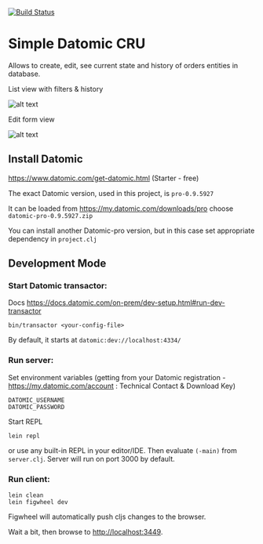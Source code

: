 [![Build Status](https://travis-ci.org/Ivana-/simple-datomic-cru.svg?branch=master)](https://travis-ci.org/Ivana-/simple-datomic-cru)

# Simple Datomic CRU

Allows to create, edit, see current state and history of orders entities in database.

List view with filters & history

![alt text](https://user-images.githubusercontent.com/10473034/61061608-386d7500-a405-11e9-9f15-fc60757c42dc.png "List view")

Edit form view

![alt text](https://user-images.githubusercontent.com/10473034/61061423-e6c4ea80-a404-11e9-911b-061c12da9b82.png "Edit order form")

## Install Datomic

<https://www.datomic.com/get-datomic.html> (Starter - free)

The exact Datomic version, used in this project, is `pro-0.9.5927`

It can be loaded from <https://my.datomic.com/downloads/pro> choose `datomic-pro-0.9.5927.zip`

You can install another Datomic-pro version, but in this case set appropriate dependency in `project.clj`

## Development Mode

### Start Datomic transactor:

Docs <https://docs.datomic.com/on-prem/dev-setup.html#run-dev-transactor>

```
bin/transactor <your-config-file>
```

By default, it starts at `datomic:dev://localhost:4334/`

### Run server:

Set environment variables (getting from your Datomic registration - https://my.datomic.com/account : Technical Contact & Download Key)

```
DATOMIC_USERNAME
DATOMIC_PASSWORD
```

Start REPL

```
lein repl
```

or use any built-in REPL in your editor/IDE.
Then evaluate `(-main)` from `server.clj`. Server will run on port 3000 by default.

### Run client:

```
lein clean
lein figwheel dev
```

Figwheel will automatically push cljs changes to the browser.

Wait a bit, then browse to [http://localhost:3449](http://localhost:3449).
